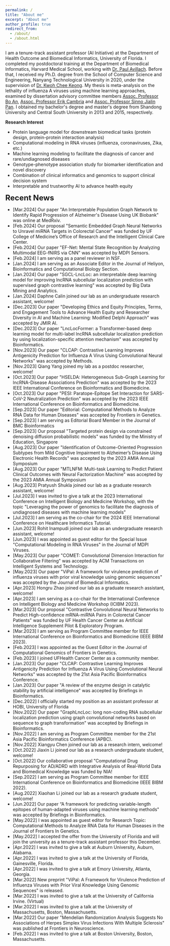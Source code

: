 ```yaml
---
permalink: /
title: "About me"
excerpt: "About me"
author_profile: true
redirect_from: 
  - /about/
  - /about.html
---
```


I am a tenure-track assistant professor (AI Initiative) at the Department of Health Outcome and Biomedical Informatics, University of Florida. I completed my postdoctoral training at the Department of Biomedical Informatics, Harvard Medical School, working with <a href="https://avillach-lab.hms.harvard.edu/">Dr. Paul Avillach</a>. Before that, I received my Ph.D. degree from the School of Computer Science and Engineering, Nanyang Technological University in 2020, under the supervision of <a href="https://personal.ntu.edu.sg/asckkwoh/">Dr. Kwoh Chee Keong</a>. My thesis is meta-analysis on the lethality of influenza A viruses using machine learning approaches, examined by dissertation advisory committee members <a href="https://personal.ntu.edu.sg/boan/">Assoc. Professor Bo An</a>,  <a href="https://sentic.net/erikcambria/">Assoc. Professor Erik Cambria</a> and <a href="https://personal.ntu.edu.sg/sinnopan/">Assoc. Professor Sinno Jialin Pan</a>. I obtained my bachelor's degree and master's degree from Shandong University and Central South University in 2013 and 2015, respectively.

<b>Research Interest</b>
- Protein language model for downstream biomedical tasks (protein design, protein-protein interaction analysis)
- Computational modeling in RNA viruses (influenza, coronaviruses, Zika, etc.)  
- Machine learning modeling to facilitate the diagnosis of cancer and rare/undiagnosed diseases
- Genotype-phenotype association study for biomarker identification and novel discovery
- Combination of clinical informatics and genomics to support clinical decision system
- Interpretable and trustworthy AI to advance health equity
 
<font size="5"><b>Recent News</b></font>
- [Mar.2024] Our paper "An Interpretable Population Graph Network to Identify Rapid Progression of Alzheimer's Disease Using UK Biobank" was online at MedRxiv.
- [Feb.2024] Our proposal "Semantic Embedded Graph Neural Networks to Unravel miRNA Targets in Colorectal Cancer" was funded by UF College of Medicine’s Office of Research and the Intelligent Clinical Care Center.
- [Feb.2024] Our paper "EF-Net: Mental State Recognition by Analyzing Multimodal EEG-fNIRS via CNN" was accepted by MDPI Sensors.
- [Feb.2024] I am serving as a panel reviewer in NSF. 
- [Jan.2024] I am serving as an Associate Editor in the Journal of Heliyon, Bioinformatics and Computational Biology Section.
- [Jan.2024] Our paper "SGCL-LncLoc: an interpretable deep learning model for improving lncRNA subcellular localization prediction with supervised graph contrastive learning" was accepted by Big Data Mining and Analytics.
- [Jan.2024] Daphne Calin joined our lab as an undergraduate research assistant, welcome!
- [Dec.2023] Our paper "Developing Ethics and Equity Principles, Terms, and Engagement Tools to Advance Health Equity and Researcher Diversity in AI and Machine Learning: Modified Delphi Approach" was accepted by JMIR AI. 
- [Dec.2023] Our paper "LncLocFormer: a Transformer-based deep learning model for multi-label lncRNA subcellular localization prediction by using localization-specific attention mechanism" was accepted by Bioinformatics. 
- [Nov.2023] Our paper "CLCAP: Contrastive Learning Improves Antigenicity Prediction for Influenza A Virus Using Convolutional Neural Networks" was accepted by Methods.
- [Nov.2023] Qiang Yang joined my lab as a postdoc researcher, welcome!
- [Oct.2023] Our paper "HSELDA: Heterogeneous Sub-Graph Learning for lncRNA-Disease Associations Prediction" was accepted by the 2023 IEEE International Conference on Bioinformatics and Biomedicine. 
- [Oct.2023] Our paper "PESI: Paratope-Epitope Set Interaction for SARS-CoV-2 Neutralization Prediction" was accepted by the 2023 IEEE International Conference on Bioinformatics and Biomedicine. 
- [Sep.2023] Our paper "Editorial: Computational Methods to Analyze RNA Data for Human Diseases" was accepted by Frontiers in Genetics. 
- [Sep.2023] I am serving as Editorial Board Member in the Journal of BMC Bioinformatics
- [Sep.2023] Our proposal "Targeted protein design via constrained denoising diffusion probabilistic models" was funded by the Ministry of Education, Singapore
- [Aug.2023] Our paper "Identification of Outcome-Oriented Progression Subtypes from Mild Cognitive Impairment to Alzheimer’s Disease Using Electronic Health Records" was accepted by the 2023 AMIA Annual Symposium
- [Aug.2023] Our paper "MTLNFM: Multi-task Learning to Predict Patient Clinical Outcomes with Neural Factorization Machine" was accepted by the 2023 AMIA Annual Symposium
- [Aug.2023] Pratyush Shukla joined our lab as a graduate research assistant, welcome!
- [Jul.2023] I was invited to give a talk at the 2023 International Conference on Intelligent Biology and Medicine Workshop, with the topic "Leveraging the power of genomics to facilitate the diagnosis of undiagnosed diseases with machine learning models"
- [Jul.2023] I am serving as the co-chair for the 2024 IEEE International Conference on Healthcare Informatics Tutorial.
- [Jun.2023] Rohit Inampudi joined our lab as an undergraduate research assistant, welcome!
- [Jun.2023] I was appointed as guest editor for the Special Issue "Computational Modeling in RNA Viruses" in the Journal of MDPI Viruses.
- [May.2023] Our paper "COMET: Convolutional Dimension Interaction for Collaborative Filtering" was accepted by ACM Transactions on Intelligent Systems and Technology.
- [May.2023] Our paper "ViPal: A framework for virulence prediction of influenza viruses with prior viral knowledge using genomic sequences" was accepted by the Journal of Biomedical Informatics.
- [Apr.2023] Hongru Zhao joined our lab as a graduate research assistant, welcome!
- [Apr.2023] I am serving as a co-chair for the International Conference on Intelligent Biology and Medicine Workshop (ICIBM 2023).
- [Mar.2023] Our proposal "Contrastive Convolutional Neural Networks to Predict High-confidence mRNA-miRNA Pairs in Colorectal Cancer Patients" was funded by UF Health Cancer Center as Artificial Intelligence Supplement Pilot & Exploratory Program.
- [Mar.2023] I am serving as Program Committee member for IEEE International Conference on Bioinformatics and Biomedicine (IEEE BIBM 2023).
- [Feb.2023] I was appointed as the Guest Editor in the Journal of Computational Genomics of Frontiers in Genetics.
- [Feb.2023] I joined UFHealth Cancer Center as a community member.
- [Jan.2023] Our paper "CLCAP: Contrastive Learning Improves Antigenicity Prediction for Influenza A Virus Using Convolutional Neural Networks" was accepted by the 21st Asia Pacific Bioinformatics Conference.
- [Jan.2023] Our paper "A review of the enzyme design in catalytic stability by artificial intelligence" was accepted by Briefings in Bioinformatics.
- [Dec.2022] I officially started my position as an assistant professor at HOBI, University of Florida
- [Nov.2022] Our paper "GraphLncLoc: long non-coding RNA subcellular localization prediction using graph convolutional networks based on sequence to graph transformation" was accepted by Briefings in Bioinformatics.  
- [Nov.2022] I am serving as Program Committee member for the 21st Asia Pacific Bioinformatics Conference (APBC).
- [Nov.2022] Xiangyu Chen joined our lab as a research intern, welcome!
- [Oct.2022] Jiaxin Li joined our lab as a research undergraduate student, welcome!
- [Oct.2022] Our collaborative proposal "Computational Drug Repurposing for AD/ADRD with Integrative Analysis of Real-World Data and Biomedical Knowledge was funded by NIA!
- [Sep.2022] I am serving as Program Committee member for IEEE International Conference on Bioinformatics and Biomedicine (IEEE BIBM 2022).
- [Aug.2022] Xiaohan Li joined our lab as a research graduate student, welcome!
- [Jun.2022] Our paper “A framework for predicting variable-length epitopes of human-adapted viruses using machine learning methods" was accepted by Briefings in Bioinformatics.
- [May.2022] I was appointed as guest editor for Research Topic: Computational Methods to Analyze RNA Data for Human Diseases in the Journal of Frontiers In Genetics.
- [May.2022] I accepted the offer from the University of Florida and will join the university as a tenure-track assistant professor this December.
- [Apr.2022] I was invited to give a talk at Auburn University, Auburn, Alabama.
- [Apr.2022] I was invited to give a talk at the University of Florida, Gainesville, Florida.
- [Apr.2022] I was invited to give a talk at Emory University, Atlanta, Georgia.
- [Mar.2022] New preprint "ViPal: A Framework for Virulence Prediction of Influenza Viruses with Prior Viral Knowledge Using Genomic Sequences" is released.
- [Mar.2022] I was invited to give a talk at the University of California Irvine. (Virtual)
- [Mar.2022] I was invited to give a talk at the University of Massachusetts, Boston, Massachusetts.
- [Mar.2022] Our paper "Mendelian Randomization Analysis Suggests No Associations of Herpes Simplex Virus Infections With Multiple Sclerosis" was published at Frontiers in Neuroscience.
- [Feb.2022] I was invited to give a talk at Boston University, Boston, Massachusetts.    <br />
<br />
<br />

<script type="text/javascript" id="clustrmaps" src="//clustrmaps.com/map_v2.js?d=n9KHZlK5EQXBBjgFgYGJoe_HJrPsBYTt9mMNoLZNZ5c&cl=ffffff&w=500"> 
</script>

